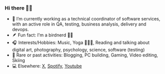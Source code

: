 ### Hi there 👋🏻

- 🔭 I’m currently working as a technical coordinator of software services, with an active role in QA, testing, business analysis, delivery and devops.
- 🪶 Fun fact: I'm a birdnerd 🪹🦉
- 🎧 Interests/Hobbies: Music, Yoga 🧘🏽‍♀️, Reading and talking about digital art, photography, psychology, science, software (testing)
- 📼 Rare or past activities: Blogging, PC building, Gaming, Video editing, Skiing
- 💻 Elsewhere: [X](https://x.com/dpkgme), [Spotify](https://open.spotify.com/user/akmz), [Youtube](https://youtube.com/channel/UCBIZC7ilo25p63dW4s5eJ7Q)
